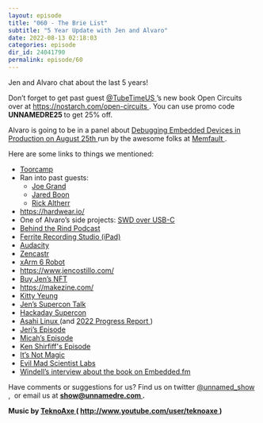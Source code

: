 ```yaml
---
layout: episode
title: "060 - The Brie List"
subtitle: "5 Year Update with Jen and Alvaro"
date: 2022-08-13 02:18:03
categories: episode
dir_id: 24041790
permalink: episode/60
---
```

<p>
 Jen and Alvaro chat about the last 5 years!
</p>
<p>
 Don’t forget to get past guest
 <a href="https://twitter.com/tubetimeus">
  @TubeTimeUS
 </a>
 ’s new book Open Circuits over at
 <a href="https://nostarch.com/open-circuits">
  https://nostarch.com/open-circuits
 </a>
 . You can use promo code
 <strong>
  UNNAMEDRE25
 </strong>
 to get 25% off.
</p>
<p>
 Alvaro is going to be in a panel about
 <a href="https://go.memfault.com/debugging-embedded-devices-in-production-virtual-panel">
  Debugging Embedded Devices in Production on August 25th
 </a>
 run by the awesome folks at
 <a href="https://memfault.com/">
  Memfault
 </a>
 .
</p>
<p>
 Here are some links to things we mentioned:
</p>
<ul>
 <li aria-level="1">
  <a href="https://toorcamp.toorcon.net/">
   Toorcamp
  </a>
 </li>
 <li aria-level="1">
  Ran into past guests:
 </li>
 <li style="list-style: none; display: inline">
  <ul>
   <li aria-level="2">
    <a href="https://unnamedre.com/episode/14">
     Joe Grand
    </a>
   </li>
   <li aria-level="2">
    <a href="https://unnamedre.com/episode/12">
     Jared Boon
    </a>
   </li>
   <li aria-level="2">
    <a href="https://unnamedre.com/episode/24">
     Rick Altherr
    </a>
   </li>
  </ul>
 </li>
 <li aria-level="1">
  <a href="https://hardwear.io/">
   https://hardwear.io/
  </a>
 </li>
 <li aria-level="1">
  One of Alvaro’s side projects:
  <a href="https://twitter.com/alvaroprieto/status/1549785719165530112">
   SWD over USB-C
  </a>
 </li>
 <li aria-level="1">
  <a href="http://behindtherind.com/">
   Behind the Rind Podcast
  </a>
 </li>
 <li aria-level="1">
  <a href="https://www.wooji-juice.com/products/ferrite/">
   Ferrite Recording Studio (iPad)
  </a>
 </li>
 <li aria-level="1">
  <a href="https://www.audacityteam.org/">
   Audacity
  </a>
 </li>
 <li aria-level="1">
  <a href="https://zencastr.com/">
   Zencastr
  </a>
 </li>
 <li aria-level="1">
  <a href="https://www.trossenrobotics.com/xarm-6.aspx">
   xArm 6 Robot
  </a>
 </li>
 <li aria-level="1">
  <a href="https://www.jencostillo.com/">
   https://www.jencostillo.com/
  </a>
 </li>
 <li aria-level="1">
  <a href="https://www.youtube.com/watch?v=dQw4w9WgXcQ">
   Buy Jen’s NFT
  </a>
 </li>
 <li aria-level="1">
  <a href="https://makezine.com/">
   https://makezine.com/
  </a>
 </li>
 <li aria-level="1">
  <a href="https://twitter.com/KittyArtPhysics">
   Kitty Yeung
  </a>
 </li>
 <li aria-level="1">
  <a href="https://www.youtube.com/watch?v=iIb-tEzhl_k">
   Jen’s Supercon Talk
  </a>
 </li>
 <li aria-level="1">
  <a href="https://hackaday.com/tag/2022-hackaday-supercon/">
   Hackaday Supercon
  </a>
 </li>
 <li aria-level="1">
  <a href="https://asahilinux.org/">
   Asahi Linux
  </a>
  (and
  <a href="https://asahilinux.org/2022/07/july-2022-release/">
   2022 Progress Report
  </a>
  )
 </li>
 <li aria-level="1">
  <a href="https://unnamedre.com/episode/26">
   Jeri’s Episode
  </a>
 </li>
 <li aria-level="1">
  <a href="https://unnamedre.com/episode/4">
   Micah’s Episode
  </a>
 </li>
 <li aria-level="1">
  <a href="https://unnamedre.com/episode/5">
   Ken Shirfiff's Episode
  </a>
 </li>
 <li aria-level="1">
  <a href="https://unnamedre.com/episode/13">
   It’s Not Magic
  </a>
 </li>
 <li aria-level="1">
  <a href="https://www.evilmadscientist.com/">
   Evil Mad Scientist Labs
  </a>
 </li>
 <li aria-level="1">
  <a href="https://embedded.fm/episodes/419">
   Windell’s interview about the book on Embedded.fm
  </a>
 </li>
</ul>
<p>
 Have comments or suggestions for us? Find us on twitter
 <a href="https://twitter.com/unnamed_show">
  @unnamed_show
 </a>
 ,  or email us at
 <a href="mailto:show@unnamedre.com">
  <strong>
   show@unnamedre.com
  </strong>
 </a>
 <strong>
  .
 </strong>
</p>
<p>
 <strong>
  Music by
 </strong>
 <a href="http://www.teknoaxe.com">
  <strong>
   TeknoAxe
  </strong>
 </a>
 <strong>
  (
 </strong>
 <a href="http://www.youtube.com/user/teknoaxe">
  <strong>
   http://www.youtube.com/user/teknoaxe
  </strong>
 </a>
 <strong>
  )
 </strong>
</p>
